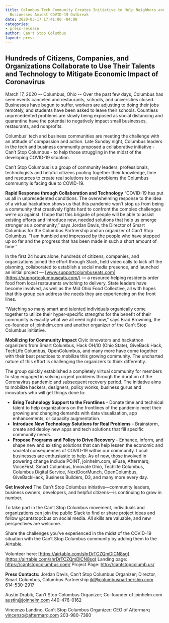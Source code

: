 ```yaml
---
title: Columbus Tech Community Creates Initiative to Help Neighbors and Struggling
  Businesses Amidst COVID-19 Outbreak
date: 2020-03-17 17:41:00 -04:00
categories:
- press-release
author: Can't Stop Columbus
layout: press
---
```


## Hundreds of Citizens, Companies, and Organizations Collaborate to Use Their Talents and Technology to Mitigate Economic Impact of Coronavirus
March 17, 2020 -- Columbus, Ohio -- Over the past few days, Columbus has seen events canceled and restaurants, schools, and universities closed. Businesses have begun to suffer, workers are adjusting to doing their jobs remotely, and students have been asked to leave their schools.  Countless unprecedented problems are slowly being exposed as social distancing and quarantine have the potential to negatively impact small businesses, restaurants, and nonprofits.

Columbus’ tech and business communities are meeting the challenge with an attitude of compassion and action. Late Sunday night, Columbus leaders in the tech and business community proposed a collaborative initiative - Can’t Stop Columbus - to help those struggling in the midst of the developing COVID-19 situation.

Can’t Stop Columbus is a group of community leaders, professionals, technologists and helpful citizens pooling together their knowledge, time and resources to create real solutions to real problems the Columbus community is facing due to COVID-19.

**Rapid Response through Collaboration and Technology**
“COVID-19 has put us all in unprecedented conditions. The overwhelming response to the idea of a virtual hackathon shows us that this pandemic won’t stop us from being a community that creatively fights hard to confront the complex challenges we’re up against. I hope that this brigade of people will be able to assist existing efforts and introduce new, needed solutions that help us emerge stronger as a community,” says Jordan Davis, the Director of Smart Columbus for the Columbus Partnership and an organizer of Can’t Stop Columbus. “I am humbled and impressed by the people who have stepped up so far and the progress that has been made in such a short amount of time.”

In the first 24 hours alone, hundreds of citizens, companies, and organizations joined the effort through Slack, held video calls to kick off the planning, collaborated to establish a social media presence, and launched an initial project — [www.supportcolumbuseats.com](https://supportcolumbuseats.com/) — a resource helping residents order food from local restaurants switching to delivery. State leaders have become involved, as well as the Mid Ohio Food Collective, all with hopes that this group can address the needs they are experiencing on the front lines.

“Watching so many smart and talented individuals organically come together to utilize their hyper-specific strengths for the benefit of their community is exactly what we all need right now,” says Brad Browning, the co-founder of joinhelm.com and another organizer of the Can’t Stop Columbus initiative.

**Mobilizing for Community Impact**
Civic innovators and hackathon organizers from Smart Columbus, Hack OH/IO (Ohio State), GiveBack Hack, TechLife Columbus, OpenColumbus, and many more have come together with their best practices to mobilize this growing community.  The uncharted nature of this effort is challenging the organizers to think differently.  

The group quickly established a completely virtual community for members to stay engaged in solving urgent problems through the duration of the Coronavirus pandemic and subsequent recovery period.  The initiative aims to mobilize hackers, designers, policy wonks, business gurus and innovators who will get things done to:
* **Bring Technology Support to the Frontlines** - Donate time and technical talent to help organizations on the frontlines of the pandemic meet their growing and changing demands with data visualization, app enhancements, or capacity augmentation.
* **Introduce New Technology Solutions for Real Problems** - Brainstorm, create and deploy new apps and tech solutions that fill specific community needs.
* **Propose Programs and Policy to Drive Recovery** - Enhance, inform, and shape new and existing solutions that can help lessen the economic and societal consequences of COVID-19 within our community.
Local businesses are enthusiastic to help. As of now, those involved in powering change include POINT, joinhelm.com, eFuse, Aftermarq, VoiceFirst, Smart Columbus, Innovate Ohio, Techlife Columbus, Columbus Digital Service, NextDoorMunch, OpenColumbus, GiveBackHack, Business Builders, D3, and many more every day.

**Get Involved**
The Can’t Stop Columbus initiative—community leaders, business owners, developers, and helpful citizens—is continuing to grow in number. 

To take part in the Can’t Stop Columbus movement, individuals and organizations can join the public Slack to find or share project ideas and follow @cantstopcbus on social media. All skills are valuable, and new perspectives are welcome. 

Share the challenges you’ve experienced in the midst of the COVID-19 situation with the Can’t Stop Columbus community by adding them to the Airtable. 

Volunteer here: [https://airtable.com/shrDrTCZQmDlCN8sg](https://airtable.com/shrDrTCZQmDlCN8sg) 
Landing page: https://cantstopcolumbus.com/
Project Page: http://cantstopcolumb.us/

**Press Contacts:**
Jordan Davis, Can’t Stop Columbus Organizer; Director, Smart Columbus, Columbus Partnership
jld@columbuspartnership.com 
614-530-2917

Austin Drabik, Can’t Stop Columbus Organizer; Co-founder of joinhelm.com
austin@joinhelm.com
440-476-0162

Vincenzo Landino, Can’t Stop Columbus Organizer; CEO of Aftermarq
vincenzo@aftermarq.com
203-980-7360